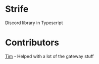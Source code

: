 # Strife
Discord library in Typescript
<a href="https://discord.gg/chtJV6VWQM" src="https://img.shields.io/discord/972635009913593896?label=Discord&style=plastic" alt="Discord Server"></a>

# Contributors
[Tim](https://github.com/timotejroiko) - Helped with a lot of the gateway stuff

